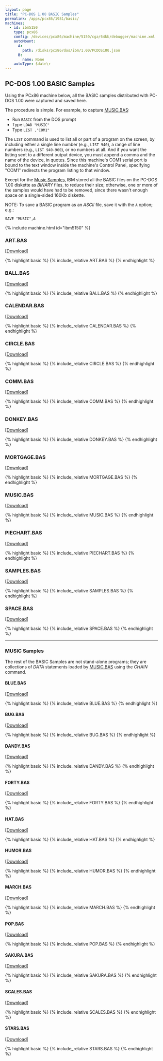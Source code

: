 ```yaml
---
layout: page
title: "PC-DOS 1.00 BASIC Samples"
permalink: /apps/pcx86/1981/basic/
machines:
  - id: ibm5150
    type: pcx86
    config: /devices/pcx86/machine/5150/cga/64kb/debugger/machine.xml
    autoMount:
      A:
        path: /disks/pcx86/dos/ibm/1.00/PCDOS100.json
      B:
        name: None
    autoType: $date\r
---
```


PC-DOS 1.00 BASIC Samples
-------------------------

Using the PCx86 machine below, all the BASIC samples distributed with PC-DOS 1.00 were captured and saved here.

The procedure is simple.  For example, to capture [MUSIC.BAS](#musicbas):

- Run `BASIC` from the DOS prompt
- Type `LOAD "MUSIC"`
- Type `LIST ,"COM1"`

The `LIST` command is used to list all or part of a program on the screen, by including either a single line number
(e.g., `LIST 940`), a range of line numbers (e.g., `LIST 940-960`), or no numbers at all.  And if you want the listing
sent to a different output device, you must append a comma and the name of the device, in quotes.  Since this machine's
COM1 serial port is bound to the text window inside the machine's Control Panel, specifying "COM1" redirects the
program listing to that window.

Except for the [Music Samples](#music-samples), IBM stored all the BASIC files on the PC-DOS 1.00 diskette as *BINARY*
files, to reduce their size; otherwise, one or more of the samples would have had to be removed, since there wasn't
enough space on a single-sided 160Kb diskette.

NOTE: To save a BASIC program as an *ASCII* file, save it with the `A` option; e.g.:

	SAVE "MUSIC",A

{% include machine.html id="ibm5150" %}

### ART.BAS

[[Download](ART.BAS)]

{% highlight basic %}
{% include_relative ART.BAS %}
{% endhighlight %}

### BALL.BAS

[[Download](BALL.BAS)]

{% highlight basic %}
{% include_relative BALL.BAS %}
{% endhighlight %}

### CALENDAR.BAS

[[Download](CALENDAR.BAS)]

{% highlight basic %}
{% include_relative CALENDAR.BAS %}
{% endhighlight %}

### CIRCLE.BAS

[[Download](CIRCLE.BAS)]

{% highlight basic %}
{% include_relative CIRCLE.BAS %}
{% endhighlight %}

### COMM.BAS

[[Download](COMM.BAS)]

{% highlight basic %}
{% include_relative COMM.BAS %}
{% endhighlight %}

### DONKEY.BAS

[[Download](DONKEY.BAS)]

{% highlight basic %}
{% include_relative DONKEY.BAS %}
{% endhighlight %}

### MORTGAGE.BAS

[[Download](MORTGAGE.BAS)]

{% highlight basic %}
{% include_relative MORTGAGE.BAS %}
{% endhighlight %}

### MUSIC.BAS

[[Download](MUSIC.BAS)]

{% highlight basic %}
{% include_relative MUSIC.BAS %}
{% endhighlight %}

### PIECHART.BAS

[[Download](PIECHART.BAS)]

{% highlight basic %}
{% include_relative PIECHART.BAS %}
{% endhighlight %}

### SAMPLES.BAS

[[Download](SAMPLES.BAS)]

{% highlight basic %}
{% include_relative SAMPLES.BAS %}
{% endhighlight %}

### SPACE.BAS

[[Download](SPACE.BAS)]

{% highlight basic %}
{% include_relative SPACE.BAS %}
{% endhighlight %}

---

### MUSIC Samples

The rest of the BASIC Samples are not stand-alone programs; they are collections of *DATA* statements loaded
by [MUSIC.BAS](#musicbas) using the *CHAIN* command.

#### BLUE.BAS

[[Download](BLUE.BAS)]

{% highlight basic %}
{% include_relative BLUE.BAS %}
{% endhighlight %}

#### BUG.BAS

[[Download](BUG.BAS)]

{% highlight basic %}
{% include_relative BUG.BAS %}
{% endhighlight %}

#### DANDY.BAS

[[Download](DANDY.BAS)]

{% highlight basic %}
{% include_relative DANDY.BAS %}
{% endhighlight %}

#### FORTY.BAS

[[Download](FORTY.BAS)]

{% highlight basic %}
{% include_relative FORTY.BAS %}
{% endhighlight %}

#### HAT.BAS

[[Download](HAT.BAS)]

{% highlight basic %}
{% include_relative HAT.BAS %}
{% endhighlight %}

#### HUMOR.BAS

[[Download](HUMOR.BAS)]

{% highlight basic %}
{% include_relative HUMOR.BAS %}
{% endhighlight %}

#### MARCH.BAS

[[Download](MARCH.BAS)]

{% highlight basic %}
{% include_relative MARCH.BAS %}
{% endhighlight %}

#### POP.BAS

[[Download](POP.BAS)]

{% highlight basic %}
{% include_relative POP.BAS %}
{% endhighlight %}

#### SAKURA.BAS

[[Download](SAKURA.BAS)]

{% highlight basic %}
{% include_relative SAKURA.BAS %}
{% endhighlight %}

#### SCALES.BAS

[[Download](SCALES.BAS)]

{% highlight basic %}
{% include_relative SCALES.BAS %}
{% endhighlight %}

#### STARS.BAS

[[Download](STARS.BAS)]

{% highlight basic %}
{% include_relative STARS.BAS %}
{% endhighlight %}

